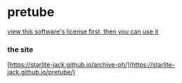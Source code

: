 # pretube

[view this software's license first, then you can use it](https://raw.githubusercontent.com/starlite-jack/pretube/main/LICENSE)

### the site
[https://starlite-jack.github.io/archive-ph/](https://starlite-jack.github.io/pretube/)


